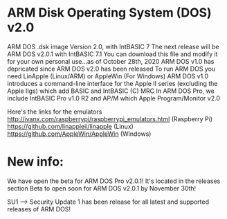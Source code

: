 # ARM Disk Operating System (DOS) v2.0
ARM DOS .dsk image Version 2.0, with IntBASIC 7
The next release will be ARM DOS v2.0.1 with IntBASIC 7.1
You can download this file and modify it for your own personal use...as of October 28th, 2020 ARM DOS v1.0 has depricated since ARM DOS v2.0 has been released
To run ARM DOS you need LinApple (Linux/ARM) or AppleWin (For Windows)
ARM DOS v1.0 introduces a command-line interface for the Apple II series (excluding the Apple IIgs) which add BASIC and IntBASIC (C) MRC
In ARM DOS Pro, we include IntBASIC Pro v1.0 R2 and AP/M which Apple Program/Monitor v2.0

Here's the links for the emulators
http://ivanx.com/raspberrypi/raspberrypi_emulators.html (Raspberry Pi)
https://github.com/linappleii/linapple (Linux)
https://github.com/AppleWin/AppleWin (Windows)

# New info:
We have open the beta for ARM DOS Pro v2.0.1!
It's located in the releases section
Beta to open soon for ARM DOS v2.0.1 by November 30th!

SU1 --> Security Update 1 has been release for all latest and supported releases of ARM DOS!
